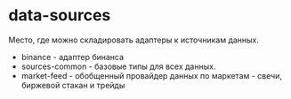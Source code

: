 # data-sources

Место, где можно складировать адаптеры к источникам данных.
 - binance - адаптер бинанса
 - sources-common - базовые типы для всех данных.
 - market-feed - обобщенный провайдер данных по маркетам - свечи, биржевой стакан и трейды
 

